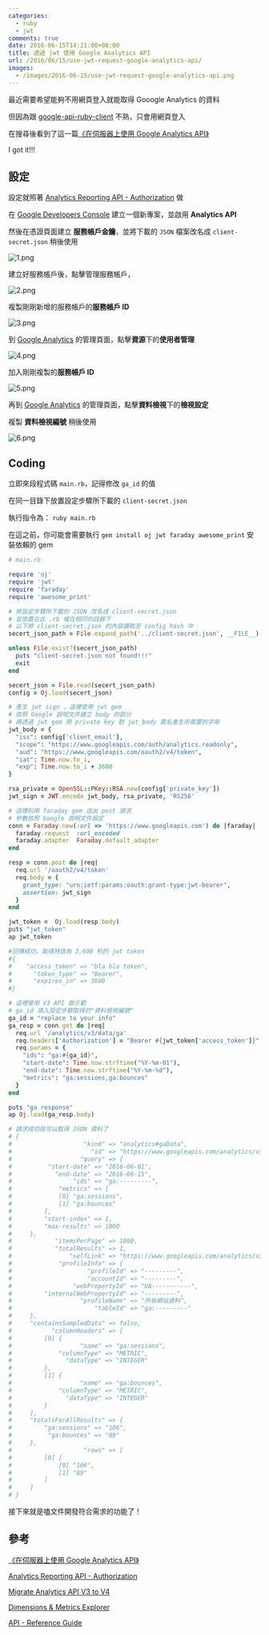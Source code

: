 ```yaml
---
categories:
  - ruby
  - jwt
comments: true
date: 2016-06-15T14:21:00+08:00
title: 透過 jwt 使用 Google Analytics API
url: /2016/06/15/use-jwt-request-google-analytics-api/
images:
  - /images/2016-06-15/use-jwt-request-google-analytics-api.png
---
```


最近需要希望能夠不用網頁登入就能取得 Gooogle Analytics 的資料

但因為跟 [google-api-ruby-client](ref1) 不熟，只會用網頁登入

在搜尋後看到了這一篇[《在伺服器上使用 Google Analytics API》][ref2]

I got it!!!

<!--more-->

## 設定

設定就照著 [Analytics Reporting API - Authorization][ref3] 做

在 [Google Developers Console][ref4] 建立一個新專案，並啟用 **Analytics API**

然後在憑證頁面建立 **服務帳戶金鑰**，並將下載的 `JSON` 檔案改名成 `client-secret.json` 稍後使用

![1.png](http://user-image.logdown.io/user/6114/blog/6123/post/737458/a7I54QGYStublsdKRH0m_1.png)

建立好服務帳戶後，點擊管理服務帳戶，

![2.png](http://user-image.logdown.io/user/6114/blog/6123/post/737458/ACst1ndT0GLmbn3AIxEA_2.png)

複製剛剛新增的服務帳戶的**服務帳戶 ID**

![3.png](http://user-image.logdown.io/user/6114/blog/6123/post/737458/pC6xYwZQTIKckGKNmUtv_3.png)

到 [Google Analytics][ref5] 的管理頁面，點擊**資源**下的**使用者管理**

![4.png](http://user-image.logdown.io/user/6114/blog/6123/post/737458/4VRh5c2pQVOAp2fdPTla_4.png)

加入剛剛複製的**服務帳戶 ID**

![5.png](http://user-image.logdown.io/user/6114/blog/6123/post/737458/zerjIhaQaCk5872MgOow_5.png)

再到 [Google Analytics][ref5] 的管理頁面，點擊**資料檢視**下的**檢視設定**

複製 **資料檢視編號** 稍後使用

![6.png](http://user-image.logdown.io/user/6114/blog/6123/post/737458/VPzNGyZ5T76E4LjPmJ8v_6.png)

## Coding

立即來段程式碼 `main.rb`，記得修改 `ga_id` 的值

在同一目錄下放置設定步驟所下載的 `client-secret.json`

執行指令為： `ruby main.rb`

在這之前，你可能會需要執行 `gem install oj jwt faraday awesome_print` 安裝依賴的 gem

```ruby
# main.rb

require 'oj'
require 'jwt'
require 'faraday'
require 'awesome_print'

# 將設定步驟所下載的 JSON 改名成 client-secret.json
# 並放置在此 .rb 檔在相同的目錄下
# 以下將 client-secret.json 的內容讀取至 config hash 中
secert_json_path = File.expand_path('../client-secret.json', __FILE__)

unless File.exist?(secert_json_path)
  puts "client-secret.json not found!!!"
  exit
end

secert_json = File.read(secert_json_path)
config = Oj.load(secert_json)

# 產生 jwt sign ，這裡使用 jwt gem
# 依照 Google 說明文件建立 body 的部分
# 再透過 jwt gem 用 private key 對 jwt_body 簽名產生所需要的字串
jwt_body = {
  "iss": config['client_email'],
  "scope": "https://www.googleapis.com/auth/analytics.readonly",
  "aud": "https://www.googleapis.com/oauth2/v4/token",
  "iat": Time.now.to_i,
  "exp": Time.now.to_i + 3600
}

rsa_private = OpenSSL::PKey::RSA.new(config['private_key'])
jwt_sign = JWT.encode jwt_body, rsa_private, 'RS256'

# 這裡利用 faraday gem 送出 post 請求
# 參數依照 Google 說明文件設定
conn = Faraday.new(:url => 'https://www.googleapis.com') do |faraday|
  faraday.request  :url_encoded
  faraday.adapter  Faraday.default_adapter
end

resp = conn.post do |req|
  req.url '/oauth2/v4/token'
  req.body = {
    grant_type: "urn:ietf:params:oauth:grant-type:jwt-bearer",
    assertion: jwt_sign
  }
end

jwt_token =  Oj.load(resp.body)
puts "jwt_token"
ap jwt_token

#回傳成功，取得時效為 3,600 秒的 jwt token
#{
#    "access_token" => "bla bla token",
#      "token_type" => "Bearer",
#      "expires_in" => 3600
#}

# 這裡使用 V3 API 做示範
# ga_id 填入設定步驟取得的"資料檢視編號"
ga_id = "replace to your info"
ga_resp = conn.get do |req|
  req.url '/analytics/v3/data/ga'
  req.headers['Authorization'] = "Bearer #{jwt_token['access_token']}"
  req.params = {
    "ids": "ga:#{ga_id}",
    "start-date": Time.now.strftime("%Y-%m-01"),
    "end-date": Time.now.strftime("%Y-%m-%d"),
    "metrics": "ga:sessions,ga:bounces"
  }
end

puts "ga response"
ap Oj.load(ga_resp.body)

# 請求成功就可以取得 JSON 資料了
# {
#                    "kind" => "analytics#gaData",
#                      "id" => "https://www.googleapis.com/analytics/v3/data/ga?ids=ga:---------&metrics=ga:sessions,ga:bounces&start-date=2016-06-01&end-date=2016-06-15",
#                   "query" => {
#          "start-date" => "2016-06-01",
#            "end-date" => "2016-06-15",
#                 "ids" => "ga:---------",
#             "metrics" => [
#             [0] "ga:sessions",
#             [1] "ga:bounces"
#         ],
#         "start-index" => 1,
#         "max-results" => 1000
#     },
#            "itemsPerPage" => 1000,
#            "totalResults" => 1,
#                "selfLink" => "https://www.googleapis.com/analytics/v3/data/ga?ids=ga:---------&metrics=ga:sessions,ga:bounces&start-date=2016-06-01&end-date=2016-06-15",
#             "profileInfo" => {
#                     "profileId" => "---------",
#                     "accountId" => "---------",
#                 "webPropertyId" => "UA-----------",
#         "internalWebPropertyId" => "---------",
#                   "profileName" => "所有網站資料",
#                       "tableId" => "ga:---------"
#     },
#     "containsSampledData" => false,
#           "columnHeaders" => [
#         [0] {
#                   "name" => "ga:sessions",
#             "columnType" => "METRIC",
#               "dataType" => "INTEGER"
#         },
#         [1] {
#                   "name" => "ga:bounces",
#             "columnType" => "METRIC",
#               "dataType" => "INTEGER"
#         }
#     ],
#     "totalsForAllResults" => {
#         "ga:sessions" => "106",
#          "ga:bounces" => "89"
#     },
#                    "rows" => [
#         [0] [
#             [0] "106",
#             [1] "89"
#         ]
#     ]
# }
```

接下來就是嗑文件開發符合需求的功能了！

## 參考

[《在伺服器上使用 Google Analytics API》][ref2]

[Analytics Reporting API - Authorization][ref3]

[Migrate Analytics API V3 to V4][ref6]

[Dimensions & Metrics Explorer][ref7]

[API - Reference Guide][ref8]

[ref1]: https://github.com/google/google-api-ruby-client
[ref2]: https://zespia.tw/blog/2014/07/28/use-google-analytics-api-on-server/
[ref3]: https://developers.google.com/analytics/devguides/reporting/core/v4/authorization
[ref4]: https://console.developers.google.com/
[ref5]: https://analytics.google.com
[ref6]: https://developers.google.com/analytics/devguides/reporting/core/v4/migration
[ref7]: https://developers.google.com/analytics/devguides/reporting/core/dimsmets
[ref8]: https://developers.google.com/analytics/devguides/reporting/core/v3/reference